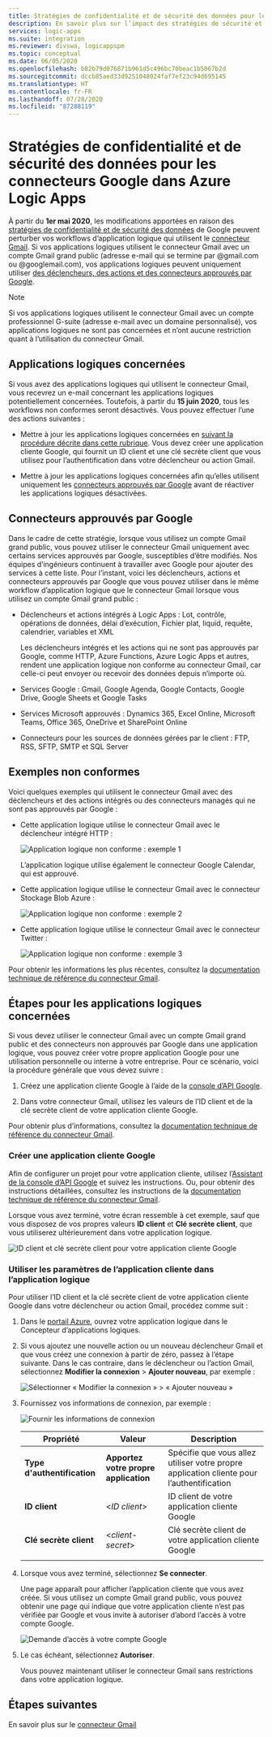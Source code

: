```yaml
---
title: Stratégies de confidentialité et de sécurité des données pour les connecteurs Google
description: En savoir plus sur l’impact des stratégies de sécurité et de confidentialité Google sur les connecteurs Google, tels que Gmail, dans Azure Logic Apps
services: logic-apps
ms.suite: integration
ms.reviewer: divswa, logicappspm
ms.topic: conceptual
ms.date: 06/05/2020
ms.openlocfilehash: b82b79d076871b961d5c496bc70beac1b5067b2d
ms.sourcegitcommit: dccb85aed33d9251048024faf7ef23c94d695145
ms.translationtype: HT
ms.contentlocale: fr-FR
ms.lasthandoff: 07/28/2020
ms.locfileid: "87288119"
---
```

# <a name="data-security-and-privacy-policies-for-google-connectors-in-azure-logic-apps"></a>Stratégies de confidentialité et de sécurité des données pour les connecteurs Google dans Azure Logic Apps

À partir du **1er mai 2020**, les modifications apportées en raison des [stratégies de confidentialité et de sécurité des données](https://www.blog.google/technology/safety-security/project-strobe/) de Google peuvent perturber vos workflows d’application logique qui utilisent le [connecteur Gmail](/connectors/gmail/). Si vos applications logiques utilisent le connecteur Gmail avec un compte Gmail grand public (adresse e-mail qui se termine par @gmail.com ou @googlemail.com), vos applications logiques peuvent uniquement utiliser [des déclencheurs, des actions et des connecteurs approuvés par Google](#approved-connectors).

> [!NOTE]
> Si vos applications logiques utilisent le connecteur Gmail avec un compte professionnel G-suite (adresse e-mail avec un domaine personnalisé), vos applications logiques ne sont pas concernées et n’ont aucune restriction quant à l’utilisation du connecteur Gmail.

## <a name="affected-logic-apps"></a>Applications logiques concernées

Si vous avez des applications logiques qui utilisent le connecteur Gmail, vous recevrez un e-mail concernant les applications logiques potentiellement concernées. Toutefois, à partir du **15 juin 2020**, tous les workflows non conformes seront désactivés. Vous pouvez effectuer l’une des actions suivantes :

* Mettre à jour les applications logiques concernées en [suivant la procédure décrite dans cette rubrique](#update-affected-workflows). Vous devez créer une application cliente Google, qui fournit un ID client et une clé secrète client que vous utilisez pour l’authentification dans votre déclencheur ou action Gmail.

* Mettre à jour les applications logiques concernées afin qu’elles utilisent uniquement les [connecteurs approuvés par Google](#approved-connectors) avant de réactiver les applications logiques désactivées.

<a name="approved-connectors"></a>

## <a name="google-approved-connectors"></a>Connecteurs approuvés par Google

Dans le cadre de cette stratégie, lorsque vous utilisez un compte Gmail grand public, vous pouvez utiliser le connecteur Gmail uniquement avec certains services approuvés par Google, susceptibles d’être modifiés. Nos équipes d’ingénieurs continuent à travailler avec Google pour ajouter des services à cette liste. Pour l’instant, voici les déclencheurs, actions et connecteurs approuvés par Google que vous pouvez utiliser dans le même workflow d’application logique que le connecteur Gmail lorsque vous utilisez un compte Gmail grand public :

* Déclencheurs et actions intégrés à Logic Apps : Lot, contrôle, opérations de données, délai d’exécution, Fichier plat, liquid, requête, calendrier, variables et XML

  Les déclencheurs intégrés et les actions qui ne sont pas approuvés par Google, comme HTTP, Azure Functions, Azure Logic Apps et autres, rendent une application logique non conforme au connecteur Gmail, car celle-ci peut envoyer ou recevoir des données depuis n’importe où.

* Services Google : Gmail, Google Agenda, Google Contacts, Google Drive, Google Sheets et Google Tasks

* Services Microsoft approuvés : Dynamics 365, Excel Online, Microsoft Teams, Office 365, OneDrive et SharePoint Online

* Connecteurs pour les sources de données gérées par le client : FTP, RSS, SFTP, SMTP et SQL Server

## <a name="non-compliant-examples"></a>Exemples non conformes

Voici quelques exemples qui utilisent le connecteur Gmail avec des déclencheurs et des actions intégrés ou des connecteurs managés qui ne sont pas approuvés par Google :

* Cette application logique utilise le connecteur Gmail avec le déclencheur intégré HTTP :

  ![Application logique non conforme : exemple 1](./media/connectors-google-data-security-privacy-policy/not-compliant-logic-app-1.png)
  
  L’application logique utilise également le connecteur Google Calendar, qui est approuvé.

* Cette application logique utilise le connecteur Gmail avec le connecteur Stockage Blob Azure :

  ![Application logique non conforme : exemple 2](./media/connectors-google-data-security-privacy-policy/not-compliant-logic-app-2.png)

* Cette application logique utilise le connecteur Gmail avec le connecteur Twitter :

  ![Application logique non conforme : exemple 3](./media/connectors-google-data-security-privacy-policy/not-compliant-logic-app-3.png)

Pour obtenir les informations les plus récentes, consultez la [documentation technique de référence du connecteur Gmail](/connectors/gmail/).

<a name="update-affected-workflows"></a>

## <a name="steps-for-affected-logic-apps"></a>Étapes pour les applications logiques concernées

Si vous devez utiliser le connecteur Gmail avec un compte Gmail grand public et des connecteurs non approuvés par Google dans une application logique, vous pouvez créer votre propre application Google pour une utilisation personnelle ou interne à votre entreprise. Pour ce scénario, voici la procédure générale que vous devez suivre :

1. Créez une application cliente Google à l’aide de la [console d’API Google](https://console.developers.google.com).

1. Dans votre connecteur Gmail, utilisez les valeurs de l’ID client et de la clé secrète client de votre application cliente Google.

Pour obtenir plus d’informations, consultez la [documentation technique de référence du connecteur Gmail](/connectors/gmail/#authentication-and-bring-your-own-application).

### <a name="create-google-client-app"></a>Créer une application cliente Google

Afin de configurer un projet pour votre application cliente, utilisez l’[Assistant de la console d’API Google](https://console.developers.google.com/start/api?id=gmail&credential=client_key) et suivez les instructions. Ou, pour obtenir des instructions détaillées, consultez les instructions de la [documentation technique de référence du connecteur Gmail](/connectors/gmail/#authentication-and-bring-your-own-application).

Lorsque vous avez terminé, votre écran ressemble à cet exemple, sauf que vous disposez de vos propres valeurs **ID client** et **Clé secrète client**, que vous utiliserez ultérieurement dans votre application logique.

![ID client et clé secrète client pour votre application cliente Google](./media/connectors-google-data-security-privacy-policy/google-api-console.png)

### <a name="use-client-app-settings-in-logic-app"></a>Utiliser les paramètres de l’application cliente dans l’application logique

Pour utiliser l’ID client et la clé secrète client de votre application cliente Google dans votre déclencheur ou action Gmail, procédez comme suit :

1. Dans le [portail Azure](https://portal.azure.com), ouvrez votre application logique dans le Concepteur d’applications logiques.

1. Si vous ajoutez une nouvelle action ou un nouveau déclencheur Gmail et que vous créez une connexion à partir de zéro, passez à l’étape suivante. Dans le cas contraire, dans le déclencheur ou l’action Gmail, sélectionnez **Modifier la connexion** > **Ajouter nouveau**, par exemple :

   ![Sélectionner « Modifier la connexion » > « Ajouter nouveau »](./media/connectors-google-data-security-privacy-policy/change-gmail-connection.png)

1. Fournissez vos informations de connexion, par exemple :

   ![Fournir les informations de connexion](./media/connectors-google-data-security-privacy-policy/authentication-type-bring-your-own.png)

   | Propriété | Valeur | Description |
   |----------|-------|-------------|
   | **Type d'authentification** | **Apportez votre propre application** | Spécifie que vous allez utiliser votre propre application cliente pour l’authentification |
   | **ID client** | <*ID client*> | ID client de votre application cliente Google |
   | **Clé secrète client** | <*client-secret*> | Clé secrète client de votre application cliente Google |
   ||||

1. Lorsque vous avez terminé, sélectionnez **Se connecter**.

   Une page apparaît pour afficher l’application cliente que vous avez créée. Si vous utilisez un compte Gmail grand public, vous pouvez obtenir une page qui indique que votre application cliente n’est pas vérifiée par Google et vous invite à autoriser d’abord l’accès à votre compte Google.

   ![Demande d’accès à votre compte Google](./media/connectors-google-data-security-privacy-policy/allow-access-authorized-domain.png)

1. Le cas échéant, sélectionnez **Autoriser**.

   Vous pouvez maintenant utiliser le connecteur Gmail sans restrictions dans votre application logique.

## <a name="next-steps"></a>Étapes suivantes

En savoir plus sur le [connecteur Gmail](/connectors/gmail/)

